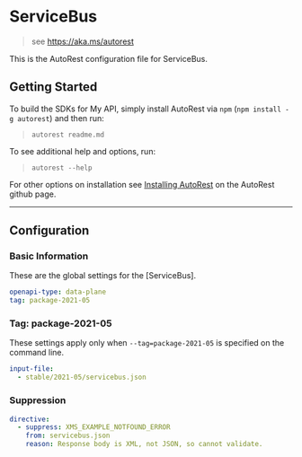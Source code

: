 # ServiceBus

> see https://aka.ms/autorest

This is the AutoRest configuration file for ServiceBus.

## Getting Started

To build the SDKs for My API, simply install AutoRest via `npm` (`npm install -g autorest`) and then run:

> `autorest readme.md`

To see additional help and options, run:

> `autorest --help`

For other options on installation see [Installing AutoRest](https://aka.ms/autorest/install) on the AutoRest github page.

---

## Configuration

### Basic Information

These are the global settings for the [ServiceBus].

```yaml
openapi-type: data-plane
tag: package-2021-05
```

### Tag: package-2021-05

These settings apply only when `--tag=package-2021-05` is specified on the command line.

```yaml $(tag) == 'package-2021-05'
input-file:
  - stable/2021-05/servicebus.json
```

### Suppression

``` yaml
directive:
  - suppress: XMS_EXAMPLE_NOTFOUND_ERROR
    from: servicebus.json
    reason: Response body is XML, not JSON, so cannot validate.
```
